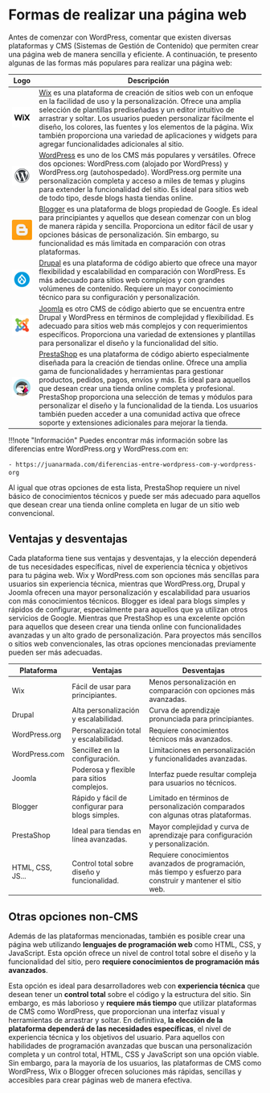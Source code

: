 # Formas de realizar una página web

Antes de comenzar con WordPress, comentar que existen diversas plataformas y CMS (Sistemas de Gestión de Contenido) que permiten crear una página web de manera sencilla y eficiente. A continuación, te presento algunas de las formas más populares para realizar una página web:

| Logo | Descripción |
| ------ | ----------- |
| ![Wix](../img/wix.png) | [Wix](https://es.wix.com/) es una plataforma de creación de sitios web con un enfoque en la facilidad de uso y la personalización. Ofrece una amplia selección de plantillas prediseñadas y un editor intuitivo de arrastrar y soltar. Los usuarios pueden personalizar fácilmente el diseño, los colores, las fuentes y los elementos de la página. Wix también proporciona una variedad de aplicaciones y widgets para agregar funcionalidades adicionales al sitio. |
| ![WordPress](../img/WordPress.png)| [WordPress](https://es.wordpress.org) es uno de los CMS más populares y versátiles. Ofrece dos opciones: WordPress.com (alojado por WordPress) y WordPress.org (autohospedado). WordPress.org permite una personalización completa y acceso a miles de temas y plugins para extender la funcionalidad del sitio. Es ideal para sitios web de todo tipo, desde blogs hasta tiendas online. | 
|![Blogger](../img/Blogger.png)|[Blogger](https://www.blogger.com/) es una plataforma de blogs propiedad de Google. Es ideal para principiantes y aquellos que desean comenzar con un blog de manera rápida y sencilla. Proporciona un editor fácil de usar y opciones básicas de personalización. Sin embargo, su funcionalidad es más limitada en comparación con otras plataformas.|
|![BDrupal](../img/Drupal.png)|[Drupal](https://www.drupal.org/) es una plataforma de código abierto que ofrece una mayor flexibilidad y escalabilidad en comparación con WordPress. Es más adecuado para sitios web complejos y con grandes volúmenes de contenido. Requiere un mayor conocimiento técnico para su configuración y personalización.|
|![Joomla](../img/Joomla.png)|[Joomla](https://www.joomla.org/) es otro CMS de código abierto que se encuentra entre Drupal y WordPress en términos de complejidad y flexibilidad. Es adecuado para sitios web más complejos y con requerimientos específicos. Proporciona una variedad de extensiones y plantillas para personalizar el diseño y la funcionalidad del sitio.|
|![PrestaShop](../img/PrestaShop.png)|[PrestaShop](https://prestashop.es/) es una plataforma de código abierto especialmente diseñada para la creación de tiendas online. Ofrece una amplia gama de funcionalidades y herramientas para gestionar productos, pedidos, pagos, envíos y más. Es ideal para aquellos que desean crear una tienda online completa y profesional. PrestaShop proporciona una selección de temas y módulos para personalizar el diseño y la funcionalidad de la tienda. Los usuarios también pueden acceder a una comunidad activa que ofrece soporte y extensiones adicionales para mejorar la tienda.|

!!!note "Información"
    Puedes encontrar más información sobre las diferencias entre WordPress.org y WordPress.com en:
    
    - https://juanarmada.com/diferencias-entre-wordpress-com-y-wordpress-org


Al igual que otras opciones de esta lista, PrestaShop requiere un nivel básico de conocimientos técnicos y puede ser más adecuado para aquellos que desean crear una tienda online completa en lugar de un sitio web convencional.

## Ventajas y desventajas

Cada plataforma tiene sus ventajas y desventajas, y la elección dependerá de tus necesidades específicas, nivel de experiencia técnica y objetivos para tu página web. Wix y WordPress.com son opciones más sencillas para usuarios sin experiencia técnica, mientras que WordPress.org, Drupal y Joomla ofrecen una mayor personalización y escalabilidad para usuarios con más conocimientos técnicos. Blogger es ideal para blogs simples y rápidos de configurar, especialmente para aquellos que ya utilizan otros servicios de Google. Mientras que PrestaShop es una excelente opción para aquellos que deseen crear una tienda online con funcionalidades avanzadas y un alto grado de personalización. Para proyectos más sencillos o sitios web convencionales, las otras opciones mencionadas previamente pueden ser más adecuadas.

| Plataforma       | Ventajas                                               | Desventajas                                                                                 |
|------------------|--------------------------------------------------------|----------------------------------------------------------------------------------------------|
| Wix              | Fácil de usar para principiantes.                     | Menos personalización en comparación con opciones más avanzadas.                             |
| Drupal           | Alta personalización y escalabilidad.                  | Curva de aprendizaje pronunciada para principiantes.                                           |
| WordPress.org    | Personalización total y escalabilidad.                 | Requiere conocimientos técnicos más avanzados.                                                |
| WordPress.com    | Sencillez en la configuración.                         | Limitaciones en personalización y funcionalidades avanzadas.                                   |
| Joomla           | Poderosa y flexible para sitios complejos.             | Interfaz puede resultar compleja para usuarios no técnicos.                                    |
| Blogger          | Rápido y fácil de configurar para blogs simples.       | Limitado en términos de personalización comparados con algunas otras plataformas.              |
| PrestaShop       | Ideal para tiendas en línea avanzadas.                 | Mayor complejidad y curva de aprendizaje para configuración y personalización.                  |
| HTML, CSS, JS... | Control total sobre diseño y funcionalidad.            | Requiere conocimientos avanzados de programación, más tiempo y esfuerzo para construir y mantener el sitio web. |


## Otras opciones non-CMS

Además de las plataformas mencionadas, también es posible crear una página web utilizando **lenguajes de programación web** como HTML, CSS, y JavaScript. Esta opción ofrece un nivel de control total sobre el diseño y la funcionalidad del sitio, pero **requiere conocimientos de programación más avanzados**.

Esta opción es ideal para desarrolladores web con **experiencia técnica** que desean tener un **control total** sobre el código y la estructura del sitio. Sin embargo, es más laborioso y **requiere más tiempo** que utilizar plataformas de CMS como WordPress, que proporcionan una interfaz visual y herramientas de arrastrar y soltar. En definitiva, **la elección de la plataforma dependerá de las necesidades específicas**, el nivel de experiencia técnica y los objetivos del usuario. Para aquellos con habilidades de programación avanzadas que buscan una personalización completa y un control total, HTML, CSS y JavaScript son una opción viable. Sin embargo, para la mayoría de los usuarios, las plataformas de CMS como WordPress, Wix o Blogger ofrecen soluciones más rápidas, sencillas y accesibles para crear páginas web de manera efectiva. 
